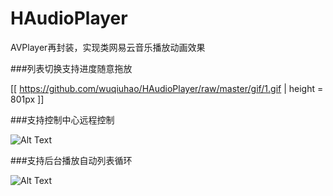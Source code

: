 # HAudioPlayer
AVPlayer再封装，实现类网易云音乐播放动画效果

###列表切换支持进度随意拖放

[[ https://github.com/wuqiuhao/HAudioPlayer/raw/master/gif/1.gif | height = 801px ]]

###支持控制中心远程控制

![Alt Text](https://github.com/wuqiuhao/HAudioPlayer/raw/master/gif/2.gif)

###支持后台播放自动列表循环

![Alt Text](https://github.com/wuqiuhao/HAudioPlayer/raw/master/gif/3.gif)
